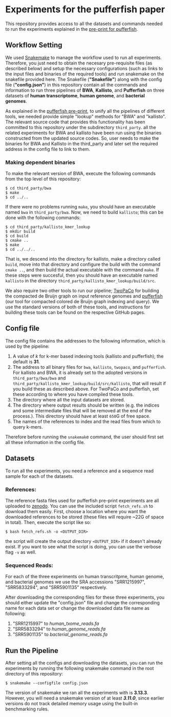 # Experiments for the pufferfish paper
This repository provides access to all the datasets and commands needed to run the experiments explained in the [pre-print for pufferfish](https://www.biorxiv.org/content/early/2017/09/21/191874).

## Workflow Setting
We used [Snakemake](http://snakemake.readthedocs.io/en/stable/) to manage the workflow used to run all experiments. Therefore, you just need to obtain the necesary pre-requisite files (as described below) and setup the necessary configurations (such as links to the input files and binaries of the required tools) and run snakemake on the snakefile provided here. The Snakefile (**"Snakefile"**) along with the config file (**"config.json"**) in this repository contain all the commands and information to run three pipelines of **BWA**, **Kallisto**, and **Pufferfish** on three datasets of **human transcriptome**, **human genome**, and **bacterial genomes**.

As explained in the [pufferfish pre-print](https://www.biorxiv.org/content/early/2017/09/21/191874), to unify all the pipelines of different tools, we needed provide simple "lookup" methods for "BWA" and "kallisto". The relevant source code that provides this functionality has been committed to this repository under the subdirectory `third_party`. all the related experiments for BWA and kallisto have been run using the binaries constructed from the updated source codes. So, user needs to make the binaries for BWA and Kallisto in the third_party and later set the required address in the config file to link to them.

### Making dependent binaries

To make the relevant version of BWA, execute the following commands from the top level of this repository:

```
$ cd third_party/bwa
$ make
$ cd ../..
```

If there were no problems running `make`, you should have an executable named `bwa` in `third_party/bwa`.  Now, we need to build `kallisto`; this can be done with the following commands:

```
$ cd third_party/kallisto_kmer_lookup
$ mkdir build
$ cd build
$ cmake ..
$ make
$ cd ../../..
```

That is, we descend into the directory for kallisto, make a directory called `build`, move into that directory and configure the build with the command `cmake ..`, and then build the actual executable with the command `make`.  If these steps were succesful, then you should have an executable named `kallisto` in the directory `third_party/kallisto_kmer_lookup/build/src`.

We also require two other tools to run our pipeline; [TwoPaCo](https://github.com/medvedevgroup/TwoPaCo) for building the compacted de Bruijn graph on input reference genomes and [pufferfish](https://github.com/COMBINE-lab/pufferfish) (our tool for compacted colored de Bruijn graph indexing and query).  We use the standard versions of both of these tools, and instructions for building these tools can be found on the respective GitHub pages.

## Config file
The config file contains the addresses to the following information, which is used by the pipeline:
1. A value of _k_ for k-mer based indexing tools (kallisto and pufferfish); the default is **31**.
2. The address to all binary files for `bwa`, `kallisto`, `twopaco`, and `pufferfish`. For kallisto and BWA, it is already set to the adopted versions in `third_party/bwa/bwa` and `third_party/kallisto_kmer_lookup/build/src/kallisto`, that will result if you build these as described above.  For TwoPaCo and pufferfish, set these according to where you have compiled these tools.
3. The directory where all the input datasets are stored.
4. The directory where output results should be written (e.g. the indices and some intermediate files that will be removed at the end of the process.).  This directory should have at least `650`G of free space.
5. The names of the references to index and the read files from which to query k-mers.

Therefore before running the `snakemak`e command, the user should first set all these information in the config file.

## Datasets

To run all the experiments, you need a reference and a sequence read sample for each of the datasets.

### References:

The reference fasta files used for pufferfish pre-print experiments are all uploaded to [zenodo](https://zenodo.org/record/995689#.WcgMz0pSy8o).  You can use the included script `fetch_refs.sh` to download them easily.  First, choose a location where you want the downloaded references to be stored (these files will require ~22G of space in total).  Then, execute the script like so:

```
$ bash fetch_refs.sh -o <OUTPUT_DIR>
```

the script will create the output directory `<OUTPUT_DIR>` if it doesn't already exist.  If you want to see what the script is doing, you can use the verbose flag `-v` as well.

### Sequenced Reads:

For each of the three experiments on human transcritpme, human genome, and bacterial genomes we use the SRA accessions "SRR1215997", "SRR5833294", and "SRR5901135" respectively.

After downloading the corresponding files for these three experiments, you should either update the "config.json" file and change the corresponding name for each data set or change the downloaded data file name as following:
1. "SRR1215997" to *human_txome_reads.fa*
2. "SRR5833294" to *human_genome_reads.fa*
3. "SRR5901135" to *bacterial_genome_reads.fa*

## Run the Pipeline

After setting all the configs and downloading the datasets, you can run the experiments by running the following snakemake command in the root directory of this repository:

```
$ snakemake --configfile config.json 
```

The version of snakemake we ran all the experiments with is **3.13.3**.  However, you will need a snakemake version of at least ***3.11.0***, since earlier versions do not track detailed memory usage using the built-in benchmarking rules.
